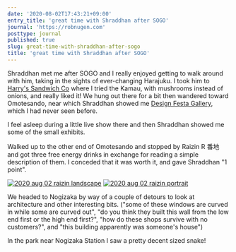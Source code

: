 ```yaml
---
date: '2020-08-02T17:43:21+09:00'
entry_title: 'great time with Shraddhan after SOGO'
journal: 'https://robnugen.com'
posttype: journal
published: true
slug: great-time-with-shraddhan-after-sogo
title: 'great time with Shraddhan after SOGO'
---
```


Shraddhan met me after SOGO and I really enjoyed getting to walk
around with him, taking in the sights of ever-changing Harajuku.  I
took him to [Harry's Sandwich
Co](https://www.facebook.com/harryssandwichco) where I tried the
Kamau, with mushrooms instead of onions, and really liked it!  We hung
out there for a bit then wandered toward Omotesando, near which
Shraddhan showed me [Design Festa
Gallery](https://designfestagallery.com/), which I had never seen
before.

I feel asleep during a little live show there and then Shraddhan showed me some of the small exhibits.

Walked up to the other end of Omotesando and stopped by Raizin R 番地
and got three free energy drinks in exchange for reading a simple
description of them.  I conceded that it was worth it, and gave
Shraddhan "1 point".

[![2020 aug 02 raizin landscape](//b.robnugen.com/journal/2020/thumbs/2020_aug_02_raizin_landscape.jpg)](//b.robnugen.com/journal/2020/2020_aug_02_raizin_landscape.jpg)
[![2020 aug 02 raizin portrait](//b.robnugen.com/journal/2020/thumbs/2020_aug_02_raizin_portrait.jpg)](//b.robnugen.com/journal/2020/2020_aug_02_raizin_portrait.jpg)

We headed to Nogizaka by way of a couple of detours to look at
architecture and other interesting bits. ("some of these windows are
curved in while some are curved out", "do you think they built this
wall from the low end first or the high end first?", "how do these
shops survive with no customers?", and "this building apparently was
someone's house")

In the park near Nogizaka Station I saw a pretty decent sized snake!
